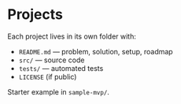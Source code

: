 # Projects

Each project lives in its own folder with:
- `README.md` — problem, solution, setup, roadmap
- `src/` — source code
- `tests/` — automated tests
- `LICENSE` (if public)

Starter example in `sample-mvp/`.